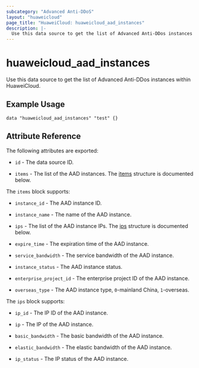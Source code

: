 ```yaml
---
subcategory: "Advanced Anti-DDoS"
layout: "huaweicloud"
page_title: "HuaweiCloud: huaweicloud_aad_instances"
description: |-
  Use this data source to get the list of Advanced Anti-DDos instances within HuaweiCloud.
---
```


# huaweicloud_aad_instances

Use this data source to get the list of Advanced Anti-DDos instances within HuaweiCloud.

## Example Usage

```hcl
data "huaweicloud_aad_instances" "test" {}
```

## Attribute Reference

The following attributes are exported:

* `id` - The data source ID.

* `items` - The list of the AAD instances.
  The [items](#items) structure is documented below.

<a name="items"></a>
The `items` block supports:

* `instance_id` - The AAD instance ID.

* `instance_name` - The name of the AAD instance.

* `ips` - The list of the AAD instance IPs.
  The [ips](#ips) structure is documented below.

* `expire_time` - The expiration time of the AAD instance.

* `service_bandwidth` - The service bandwidth of the AAD instance.

* `instance_status` - The AAD instance status.

* `enterprise_project_id` - The enterprise project ID of the AAD instance.

* `overseas_type` - The AAD instance type, `0`-mainland China, `1`-overseas.

<a name="ips"></a>
The `ips` block supports:

* `ip_id` - The IP ID of the AAD instance.

* `ip` - The IP of the AAD instance.

* `basic_bandwidth` - The basic bandwidth of the AAD instance.

* `elastic_bandwidth` - The elastic bandwidth of the AAD instance.

* `ip_status` - The IP status of the AAD instance.
